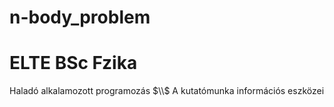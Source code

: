 # n-body_problem

# ELTE BSc Fzika
Haladó alkalamozott programozás $\\$
A kutatómunka információs eszközei
